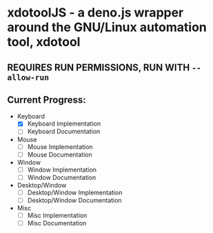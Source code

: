 # xdotoolJS - a deno.js wrapper around the GNU/Linux automation tool, xdotool

## REQUIRES RUN PERMISSIONS, RUN WITH `--allow-run`

## Current Progress:

- Keyboard
  - [X] Keyboard Implementation
  - [ ] Keyboard Documentation
- Mouse
  - [ ] Mouse Implementation
  - [ ] Mouse Documentation
- Window
  - [ ] Window Implementation
  - [ ] Window Documentation
- Desktop/Window
  - [ ] Desktop/Window Implementation
  - [ ] Desktop/Window Documentation
- Misc
  - [ ] Misc Implementation
  - [ ] Misc Documentation